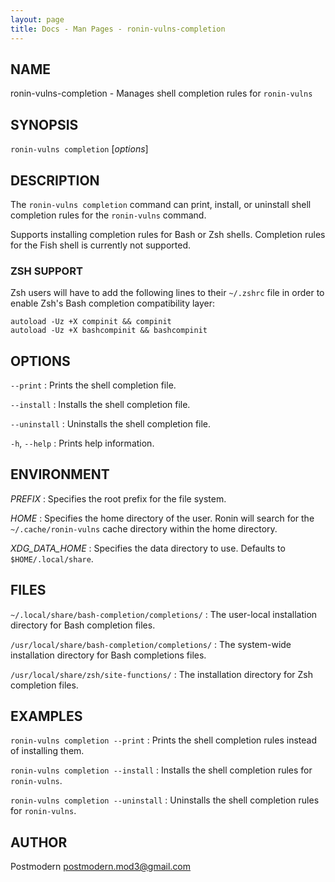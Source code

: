 ```yaml
---
layout: page
title: Docs - Man Pages - ronin-vulns-completion
---
```


## NAME

ronin-vulns-completion - Manages shell completion rules for `ronin-vulns`

## SYNOPSIS

`ronin-vulns completion` [*options*]

## DESCRIPTION

The `ronin-vulns completion` command can print, install, or uninstall shell
completion rules for the `ronin-vulns` command.

Supports installing completion rules for Bash or Zsh shells.
Completion rules for the Fish shell is currently not supported.

### ZSH SUPPORT

Zsh users will have to add the following lines to their `~/.zshrc` file in
order to enable Zsh's Bash completion compatibility layer:

    autoload -Uz +X compinit && compinit
    autoload -Uz +X bashcompinit && bashcompinit

## OPTIONS

`--print`
: Prints the shell completion file.

`--install`
: Installs the shell completion file.

`--uninstall`
: Uninstalls the shell completion file.

`-h`, `--help`
: Prints help information.

## ENVIRONMENT

*PREFIX*
: Specifies the root prefix for the file system.

*HOME*
: Specifies the home directory of the user. Ronin will search for the
  `~/.cache/ronin-vulns` cache directory within the home directory.

*XDG_DATA_HOME*
: Specifies the data directory to use. Defaults to `$HOME/.local/share`.

## FILES

`~/.local/share/bash-completion/completions/`
: The user-local installation directory for Bash completion files.

`/usr/local/share/bash-completion/completions/`
: The system-wide installation directory for Bash completions files.

`/usr/local/share/zsh/site-functions/`
: The installation directory for Zsh completion files.

## EXAMPLES

`ronin-vulns completion --print`
: Prints the shell completion rules instead of installing them.

`ronin-vulns completion --install`
: Installs the shell completion rules for `ronin-vulns`.

`ronin-vulns completion --uninstall`
: Uninstalls the shell completion rules for `ronin-vulns`.

## AUTHOR

Postmodern <postmodern.mod3@gmail.com>


